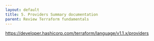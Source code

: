 ```yaml
---
layout: default
title: 5. Providers Summary documentation
parent: Review Terraform fundamentals
---
```


https://developer.hashicorp.com/terraform/language/v1.1.x/providers